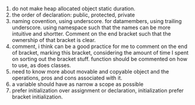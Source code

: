 1. do not make heap allocated object static duration.
2. the order of declaration: public, protected, private
3. naming covention, using underscore. for datamembers, using trailing underscore. using namespace such that the names can be more intuitive and shortter. Comment on the end bracket such that the ownership of that bracket is clear.
4. comment, i think can be a good practice for me to comment on the end of bracket, marking this bracket, considering the amount of time I spent on sorting out the bracket stuff. 
function should be commented on how to use, as does classes.
6. need to know more about movable and copyable object and the operations, pros and cons associated with it. 
7. a variable should have as narrow a scope as possible
8. prefer initialization over assignment or declaration, initialization prefer bracket initialization.

